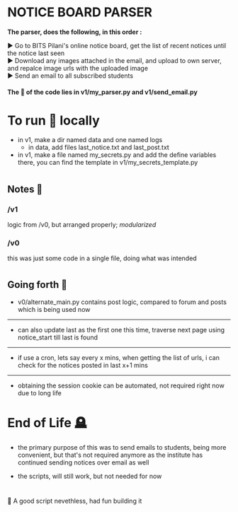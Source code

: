 # NOTICE BOARD PARSER

**The parser, does the following, in this order :**

▶️ Go to BITS Pilani's online notice board, get the list of recent notices until the notice last seen
<br>
▶️ Download any images attached in the email, and upload to own server, and repalce image urls with the uploaded image
<br>
▶️ Send an email to all subscribed students

#### The 💖 of the code lies in v1/my_parser.py and v1/send_email.py 

#
#

# To run 🚀 locally
- in v1, make a dir named data and one named logs
    - in data, add files last_notice.txt and last_post.txt
- in v1, make a file named my_secrets.py and add the define variables there, you can find the template in v1/my_secrets_template.py

#
#

## Notes 📝

### /v1
logic from /v0, but arranged properly; _modularized_

### /v0
this was just some code in a single file, doing what was intended

#
#

## Going forth 🎯
* v0/alternate_main.py contains post logic, compared to forum and posts which is being used now

----

* can also update last as the first one this time, traverse next page using notice_start till last is found

---

* if use a cron, lets say every x mins, when getting the list of urls, i can check for the notices posted in last x+1 mins

--- 

* obtaining the session cookie can be automated, not required right now due to long life

#
#

# End of Life 🪦

* the primary purpose of this was to send emails to students, being more convenient, but that's not required anymore as the institute has continued sending notices over email as well

* the scripts, will still work, but not needed for now

# 

🌟 A good script nevethless, had fun building it